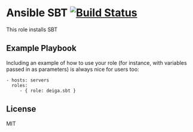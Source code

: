 Ansible SBT [![Build Status](https://travis-ci.org/deiga/ansible-sbt.svg?branch=master)](https://travis-ci.org/deiga/ansible-sbt)
=========

This role installs SBT


Example Playbook
----------------

Including an example of how to use your role (for instance, with variables passed in as parameters) is always nice for users too:

    - hosts: servers
      roles:
         - { role: deiga.sbt }

License
-------

MIT
